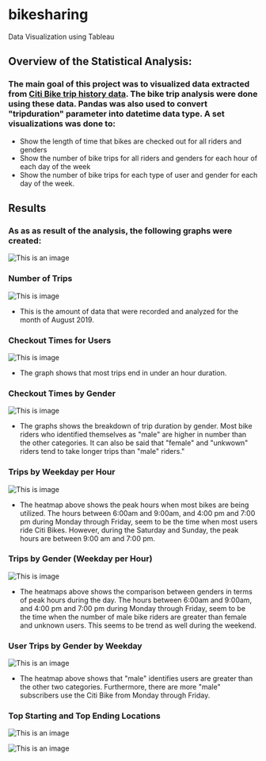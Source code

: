 # bikesharing
Data Visualization using Tableau

## Overview of the Statistical Analysis:
### The main goal of this project was to visualized data extracted from [Citi Bike trip history data](https://s3.amazonaws.com/tripdata/index.html). The bike trip analysis were done using these data. Pandas was also used to convert "tripduration" parameter into datetime data type. A set visualizations was done to:
- Show the length of time that bikes are checked out for all riders and genders
- Show the number of bike trips for all riders and genders for each hour of each day of the week
- Show the number of bike trips for each type of user and gender for each day of the week.

## Results
### As as as result of the analysis, the following graphs were created:
![This is an image](https://github.com/gmgarin/bikesharing/blob/f30bbb124c6ab4f663d13e1917e7d17eeb05a357/Resources/Dashboard%201.png)

### Number of Trips

![This is image](https://github.com/gmgarin/bikesharing/blob/0cc9ff41b2dc6a4cbe2f9ca2899d4a971a939e60/Resources/Number%20of%20Trips.png)

- This is the amount of data that were recorded and analyzed for the month of August 2019.

### Checkout Times for Users
![This is image](https://github.com/gmgarin/bikesharing/blob/0cc9ff41b2dc6a4cbe2f9ca2899d4a971a939e60/Resources/Checkout%20Times%20for%20Users.png)

- The graph shows that most trips end in under an hour duration. 

### Checkout Times by Gender
![This is image](https://github.com/gmgarin/bikesharing/blob/0cc9ff41b2dc6a4cbe2f9ca2899d4a971a939e60/Resources/Checkout%20Times%20by%20Gender.png)

- The graphs shows the breakdown of trip duration by gender. Most bike riders who identified themselves as "male" are higher in number than the other categories. It can also be said that "female" and "unkwown" riders tend to take longer trips than "male" riders."

### Trips by Weekday per Hour
![This is image](https://github.com/gmgarin/bikesharing/blob/00b7749c4835ee92a74aa78bd9803f73b8702eab/Resources/Trips%20by%20Weekday%20per%20Hour.png)

- The heatmap above shows the peak hours when most bikes are being utilized. The hours between 6:00am and 9:00am, and 4:00 pm and 7:00 pm during Monday through Friday, seem to be the time when most users ride Citi Bikes. However, during the Saturday and Sunday, the peak hours are between 9:00 am and 7:00 pm.

### Trips by Gender (Weekday per Hour)
![This is image](https://github.com/gmgarin/bikesharing/blob/00b7749c4835ee92a74aa78bd9803f73b8702eab/Resources/Trips%20by%20Gender%20(Weekday%20per%20Hour)%20.png)

- The heatmaps above shows the comparison between genders in terms of peak hours during the day. The hours between 6:00am and 9:00am, and 4:00 pm and 7:00 pm during Monday through Friday, seem to be the time when the number of male bike riders are greater than female and unknown users. This seems to be trend as well during the weekend.

### User Trips by Gender by Weekday 
![This is an image](https://github.com/gmgarin/bikesharing/blob/daf1ee18cddda265f1ef17077eff5a239a55de1f/Resources/User%20Trips%20by%20Gender%20by%20Weekday%20Viz.png)

-  The heatmap above shows that "male" identifies users are greater than the other two categories. Furthermore, there are more "male" subscribers use the Citi Bike from Monday through Friday.

### Top Starting and Top Ending Locations
![This is an image](https://github.com/gmgarin/bikesharing/blob/daf1ee18cddda265f1ef17077eff5a239a55de1f/Resources/Top%20Starting%20Location.png)

![This is an image](https://github.com/gmgarin/bikesharing/blob/f8823c0462cbfec7f7c12687a07270d87b9ff8a8/Resources/Top%20Ending%20Location.png)
